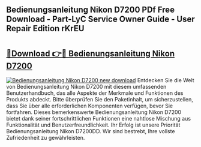 ## Bedienungsanleitung Nikon D7200 PDf Free Download - Part-LyC Service Owner Guide - User Repair Edition rKrEU

# <h2><a href="http://df1jxmm.blite.top/?on=Bedienungsanleitung+Nikon+D7200">🔗Download 👉🔴 Bedienungsanleitung Nikon D7200</a></h2>

[![Bedienungsanleitung Nikon D7200 new download](https://i.imgur.com/lujVjoI.png)](http://df1jxmm.blite.top/?on=Bedienungsanleitung+Nikon+D7200)
Entdecken Sie die Welt von Bedienungsanleitung Nikon D7200 mit diesem umfassenden Benutzerhandbuch, das alle Aspekte der Merkmale und Funktionen des Produkts abdeckt. Bitte überprüfen Sie den Paketinhalt, um sicherzustellen, dass Sie über alle erforderlichen Komponenten verfügen, bevor Sie fortfahren. Dieses bemerkenswerte Bedienungsanleitung Nikon D7200 bietet dank seiner fortschrittlichen Funktionen eine nahtlose Mischung aus Funktionalität und Benutzerfreundlichkeit. Ihr Erfolg ist unsere Priorität Bedienungsanleitung Nikon D7200DD. Wir sind bestrebt, Ihre vollste Zufriedenheit zu gewährleisten.
